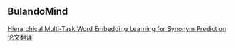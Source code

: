 ## BulandoMind 

[Hierarchical Multi-Task Word Embedding Learning for Synonym Prediction论文翻译](paper.md)

